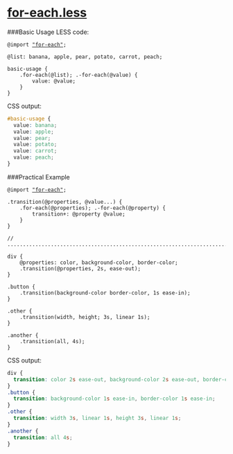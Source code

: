 [for-each.less](//github.com/seven-phases-max/less.curious/blob/master/src/for-each.less)
===============

###Basic Usage
LESS code:
<pre lang="less"><code>@import <a href="../src/for-each.less">"for-each"</a>;

@list: banana, apple, pear, potato, carrot, peach;

basic-usage {
    .for-each(@list); .-for-each(@value) {
        value: @value;
    }
}
</code></pre>
CSS output:
```css
#basic-usage {
  value: banana;
  value: apple;
  value: pear;
  value: potato;
  value: carrot;
  value: peach;
}
```

###Practical Example
<pre lang="less"><code>@import <a href="../src/for-each.less">"for-each"</a>;

.transition(@properties, @value...) {
    .for-each(@properties); .-for-each(@property) {
        transition+: @property @value;
    }
}

// ............................................................................

div {
    @properties: color, background-color, border-color;
    .transition(@properties, 2s, ease-out);
}

.button {
    .transition(background-color border-color, 1s ease-in);
}

.other {
    .transition(width, height; 3s, linear 1s);
}

.another {
    .transition(all, 4s);
}
</code></pre>
CSS output:
```css
div {
  transition: color 2s ease-out, background-color 2s ease-out, border-color 2s ease-out;
}
.button {
  transition: background-color 1s ease-in, border-color 1s ease-in;
}
.other {
  transition: width 3s, linear 1s, height 3s, linear 1s;
}
.another {
  transition: all 4s;
}
```
